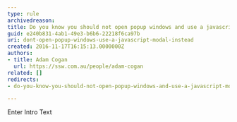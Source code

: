 ```yaml
---
type: rule
archivedreason: 
title: Do you know you should not open popup windows and use a javascript modal instead?
guid: e240b831-4ab1-49e3-b6b6-22218f6ca97b
uri: dont-open-popup-windows-use-a-javascript-modal-instead
created: 2016-11-17T16:15:13.0000000Z
authors:
- title: Adam Cogan
  url: https://ssw.com.au/people/adam-cogan
related: []
redirects:
- do-you-know-you-should-not-open-popup-windows-and-use-a-javascript-modal-instead

---
```



Enter Intro Text
<br><excerpt class='endintro'></excerpt><br>



